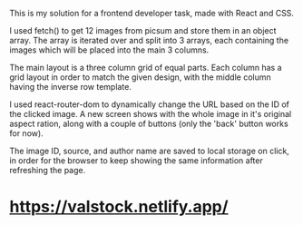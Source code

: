 This is my solution for a frontend developer task, made with React and CSS.

I used fetch() to get 12 images from picsum and store them in an object array. The array is iterated over and split into 3 arrays, each containing the images which will be placed into the main 3 columns.

The main layout is a three column grid of equal parts. Each column has a grid layout in order to match the given design, with the middle column having the inverse row template.

I used react-router-dom to dynamically change the URL based on the ID of the clicked image. A new screen shows with the whole image in it's original aspect ration, along with a couple of buttons (only the 'back' button works for now).

The image ID, source, and author name are saved to local storage on click, in order for the browser to keep showing the same information after refreshing the page. 

# https://valstock.netlify.app/
